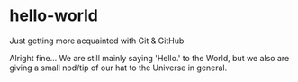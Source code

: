 # hello-world
Just getting more acquainted with Git &amp; GitHub

Alright fine... We are still mainly saying 'Hello.' to the World, but we also are giving a small nod/tip of our hat to the Universe in general. 

